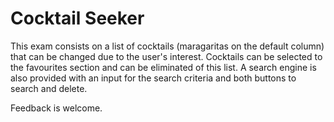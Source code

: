 # Cocktail Seeker


This exam consists on a list of cocktails (maragaritas on the default column) that can be changed due to the user's interest. Cocktails can be selected to the favourites section and can be eliminated of this list.
A search engine is also provided with an input for the search criteria and both buttons to search and delete.

Feedback is welcome.